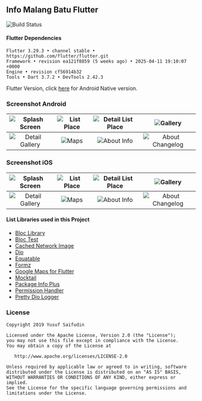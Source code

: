## Info Malang Batu Flutter ##
![Build Status](https://github.com/yoesuv/Info-Malang-Batu-Flutter/actions/workflows/github-action.yml/badge.svg)

#### Flutter Dependencies ####
```
Flutter 3.29.3 • channel stable • https://github.com/flutter/flutter.git
Framework • revision ea121f8859 (5 weeks ago) • 2025-04-11 19:10:07 +0000
Engine • revision cf56914b32
Tools • Dart 3.7.2 • DevTools 2.42.3
```

Flutter Version, click [here](https://github.com/yoesuv/Info-Malang-Batu) for Android Native version.  

### Screenshot Android ###
| ![Splash Screen](https://i.imgur.com/WUN61PM.jpg) | ![List Place](https://i.imgur.com/8eNr2aC.jpg) | ![Detail List Place](https://i.imgur.com/DZgX2fc.jpg) | ![Gallery](https://i.imgur.com/SalEUez.jpg) |
| :---:| :---: | :---: | :---: |
| ![Detail Gallery](https://i.imgur.com/mhsiOwS.jpg) | ![Maps](https://i.imgur.com/TR37NrI.jpg) | ![About Info](https://i.imgur.com/HKFLJIB.jpg) | ![About Changelog](https://i.imgur.com/qyw6P8L.jpg) |

### Screenshot iOS ###
| ![Splash Screen](https://i.imgur.com/RxJyXIJ.png) | ![List Place](https://i.imgur.com/U9xVi0q.png) | ![Detail List Place](https://i.imgur.com/cRYPljA.png) | ![Gallery](https://i.imgur.com/LcBqS36.png) |
| :---:| :---: | :---: | :---: |
| ![Detail Gallery](https://i.imgur.com/YSX4pdr.png) | ![Maps](https://i.imgur.com/HkiGbwU.png) | ![About Info](https://i.imgur.com/XBcoeHF.png) | ![About Changelog](https://i.imgur.com/wk2bjVS.png) |

#### List Libraries used in this Project ####
- [Bloc Library](https://github.com/felangel/bloc)
- [Bloc Test](https://pub.dev/packages/bloc_test)
- [Cached Network Image](https://pub.dev/packages/cached_network_image)
- [Dio](https://pub.dev/packages/dio)
- [Equatable](https://pub.dev/packages/equatable)
- [Formz](https://pub.dev/packages/formz)
- [Google Maps for Flutter](https://pub.dev/packages/google_maps_flutter)
- [Mocktail](https://pub.dev/packages/mocktail)
- [Package Info Plus](https://pub.dev/packages/package_info_plus)
- [Permission Handler](https://pub.dev/packages/permission_handler)
- [Pretty Dio Logger](https://pub.dev/packages/pretty_dio_logger)

### License ###

    Copyright 2019 Yusuf Saifudin

    Licensed under the Apache License, Version 2.0 (the "License");
    you may not use this file except in compliance with the License.
    You may obtain a copy of the License at

       http://www.apache.org/licenses/LICENSE-2.0

    Unless required by applicable law or agreed to in writing, software
    distributed under the License is distributed on an "AS IS" BASIS,
    WITHOUT WARRANTIES OR CONDITIONS OF ANY KIND, either express or implied.
    See the License for the specific language governing permissions and
    limitations under the License.
